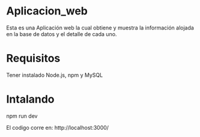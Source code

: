# Aplicacion_web
Esta es una Aplicación web la cual obtiene y muestra la información alojada en la base de datos y el detalle de cada uno.

# Requisitos
Tener instalado Node.js, npm y MySQL

# Intalando
npm run dev

El codigo corre en: http://localhost:3000/

